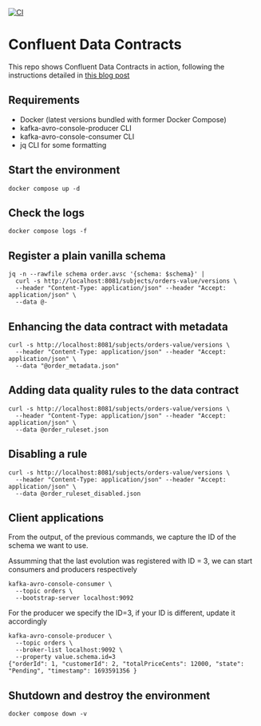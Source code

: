 [![CI](https://github.com/mcascallares/confluent-data-contracts/actions/workflows/run.yml/badge.svg)](https://github.com/mcascallares/confluent-data-contracts/actions/workflows/run.yml)

# Confluent Data Contracts

This repo shows Confluent Data Contracts in action, following the instructions detailed in 
[this blog post](https://www.confluent.io/en-gb/blog/data-contracts-confluent-schema-registry/)


## Requirements

- Docker (latest versions bundled with former Docker Compose)
- kafka-avro-console-producer CLI
- kafka-avro-console-consumer CLI
- jq CLI for some formatting


## Start the environment

```
docker compose up -d
```


## Check the logs

```
docker compose logs -f
```

## Register a plain vanilla schema

```
jq -n --rawfile schema order.avsc '{schema: $schema}' | 
  curl -s http://localhost:8081/subjects/orders-value/versions \
  --header "Content-Type: application/json" --header "Accept: application/json" \
  --data @-
```

## Enhancing the data contract with metadata

```
curl -s http://localhost:8081/subjects/orders-value/versions \
  --header "Content-Type: application/json" --header "Accept: application/json" \
  --data "@order_metadata.json"
```

## Adding data quality rules to the data contract

```
curl -s http://localhost:8081/subjects/orders-value/versions \
  --header "Content-Type: application/json" --header "Accept: application/json" \
  --data @order_ruleset.json
```


## Disabling a rule

```
curl -s http://localhost:8081/subjects/orders-value/versions \
  --header "Content-Type: application/json" --header "Accept: application/json" \
  --data @order_ruleset_disabled.json
```


## Client applications

From the output, of the previous commands, we capture the ID of the schema we want to use.

Assumming that the last evolution was registered with ID = 3, we can start consumers and 
producers respectively


```
kafka-avro-console-consumer \
  --topic orders \
  --bootstrap-server localhost:9092
```

For the producer we specify the ID=3, if your ID is different, update it accordingly

```
kafka-avro-console-producer \
  --topic orders \
  --broker-list localhost:9092 \
  --property value.schema.id=3
{"orderId": 1, "customerId": 2, "totalPriceCents": 12000, "state": "Pending", "timestamp": 1693591356 }
```

## Shutdown and destroy the environment

```
docker compose down -v
```
